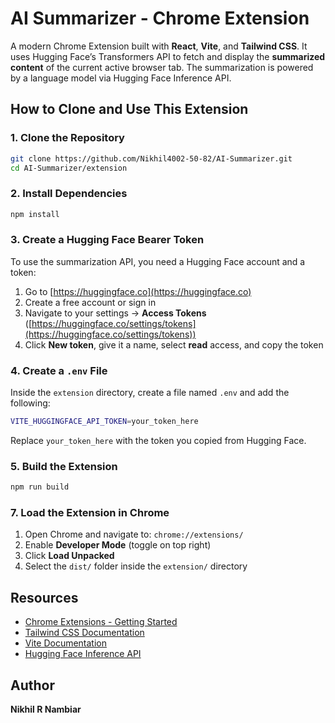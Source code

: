 # AI Summarizer - Chrome Extension

A modern Chrome Extension built with **React**, **Vite**, and **Tailwind CSS**. It uses Hugging Face’s Transformers API to fetch and display the **summarized content** of the current active browser tab. The summarization is powered by a language model via Hugging Face Inference API.

## How to Clone and Use This Extension

### 1. Clone the Repository

```bash
git clone https://github.com/Nikhil4002-50-82/AI-Summarizer.git
cd AI-Summarizer/extension
````

### 2. Install Dependencies

```bash
npm install
```

### 3. Create a Hugging Face Bearer Token

To use the summarization API, you need a Hugging Face account and a token:

1. Go to [https://huggingface.co](https://huggingface.co)
2. Create a free account or sign in
3. Navigate to your settings → **Access Tokens** ([https://huggingface.co/settings/tokens](https://huggingface.co/settings/tokens))
4. Click **New token**, give it a name, select **read** access, and copy the token

### 4. Create a `.env` File

Inside the `extension` directory, create a file named `.env` and add the following:

```bash
VITE_HUGGINGFACE_API_TOKEN=your_token_here
```

Replace `your_token_here` with the token you copied from Hugging Face.

### 5. Build the Extension

```bash
npm run build
```

### 7. Load the Extension in Chrome

1. Open Chrome and navigate to: `chrome://extensions/`
2. Enable **Developer Mode** (toggle on top right)
3. Click **Load Unpacked**
4. Select the `dist/` folder inside the `extension/` directory

## Resources

* [Chrome Extensions - Getting Started](https://developer.chrome.com/docs/extensions/mv3/getstarted/)
* [Tailwind CSS Documentation](https://tailwindcss.com/docs)
* [Vite Documentation](https://vitejs.dev/guide/)
* [Hugging Face Inference API](https://huggingface.co/inference-api)

## Author

**Nikhil R Nambiar**
